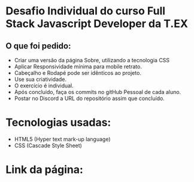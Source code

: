 # Desafio Individual do curso Full Stack Javascript Developer da T.EX

## O que foi pedido:

-   Criar uma versão da página Sobre, utilizando a tecnologia CSS
-   Aplicar Responsividade mínima para mobile retrato.
-   Cabeçalho e Rodapé pode ser idênticos ao projeto.
-   Use sua criatividade.
-   O exercício é individual.
-   Após concluído, faça os commits no gitHub Pessoal de cada aluno.
-   Postar no Discord a URL do repositório assim que concluído.

# Tecnologias usadas:

-   HTML5 (Hyper text mark-up language)
-   CSS (Cascade Style Sheet)

# Link da página:
